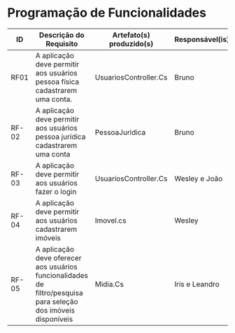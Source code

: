 # Programação de Funcionalidades

|ID    | Descrição do Requisito  | Artefato(s) produzido(s) | Responsável(is) |
|------|-----------------------------------------|----|----|  
|RF01|  A aplicação deve permitir aos usuários pessoa física cadastrarem uma conta.|UsuariosController.Cs|  Bruno |
|RF-02| A aplicação deve permitir aos usuários pessoa jurídica cadastrarem uma conta | PessoaJuridica| Bruno  |
|RF-03| A aplicação deve permitir aos usuários fazer o login  | UsuariosController.Cs | Wesley e João |
|RF-04| A aplicação deve permitir aos usuários cadastrarem imóveis  | Imovel.cs |  Wesley |
|RF-05| A aplicação deve oferecer aos usuários funcionalidades de filtro/pesquisa para seleção dos imóveis disponíveis    | Midia.Cs | Iris e Leandro  |
